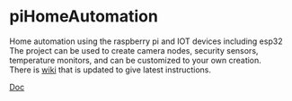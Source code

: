 # piHomeAutomation
Home automation using the raspberry pi and IOT devices including esp32
The project can be used to create camera nodes, security sensors, temperature monitors, and can be customized to your own creation.<br>
There is <a href="http://www.github.com/Paulware/piHomeAutomation/wiki">wiki</a> that is updated to give latest instructions. <p>
<a href="http://paulware.github.io/piHomeAutomation/index.html">Doc</a>
